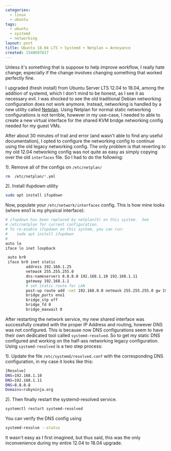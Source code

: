 ```yaml
---
categories:
  - linux
  - ubuntu
tags:
  - ubuntu
  - systemd
  - networking
layout: post
title: Ubuntu 18.04 LTS + Systemd + Netplan = Annoyance
created: 1540697817
---
```


Unless it's something that is suppose to help improve workflow, I really hate change; especially if the change involves changing something that worked perfectly fine.

I upgraded (fresh install) from Ubuntu Server LTS 12.04 to 18.04, among the addition of systemd, which I don't mind to be honest, as I see it as necessary evil. I was shocked to see the old traditional Debian networking configuration does not work anymore. Instead, networking is handled by a new utility called <a href="https://netplan.io/" target="_blank">Netplan</a>. Using Netplan for normal static networking configurations is not terrible, however in my use-case, I needed to able to create a new virtual interface for the shared KVM bridge networking config needed for my guest VMs.

After about 30 minutes of trail and error (and wasn't able to find any useful documentation), I opted to configure the networking config to continue using the old legacy networking config. The only problem is that reverting to my old 12.04 networking config was not quite as easy as simply copying over the old `interfaces` file. So I had to do the following:

1). Remove all of the configs on `/etc/netplan/`

```bash
rm  /etc/netplan/*.yml
```


2). Install ifupdown utility

```bash
sudo apt install ifupdown
```

Now, populate your `/etc/network/interfaces` config. This is how mine looks (where eno1 is my physical interface):

```bash
# ifupdown has been replaced by netplan(5) on this system.  See
# /etc/netplan for current configuration.
# To re-enable ifupdown on this system, you can run:
#    sudo apt install ifupdown
#
auto lo
iface lo inet loopback

 auto br0
 iface br0 inet static
         address 192.168.1.25
         netmask 255.255.255.0
         dns-nameservers 8.8.8.8 192.168.1.10 192.168.1.11
         gateway 192.168.1.1
         # set static route for LAN
         post-up route add -net 192.168.0.0 netmask 255.255.255.0 gw 192.168.1.1
         bridge_ports eno1
         bridge_stp off
         bridge_fd 0
         bridge_maxwait 0
```

After restarting the network service, my new shared interface was successfully created with the proper IP Address and routing, however DNS was not configured. This is because now DNS configurations seem to have their own dedicated tool called `systemd-resolved`. So to get my static DNS configured and working on the half-ass networking legacy configuration. Using `systemd-resolved` is a two step process:

1). Update the file `/etc/systemd/resolved.conf` with the corresponding DNS configuration, in my case it looks like this:

```bash
[Resolve]
DNS=192.168.1.10
DNS=192.168.1.11
DNS=8.8.8.8
Domains=rubyninja.org
```

2). Then finally restart the systemd-resolved service.

```bash
systemctl restart systemd-resolved
```

You can verify the DNS config using

```bash
systemd-resolve --status
```

It wasn't easy as I first imagined, but thus said, this was the only inconvenience during my entire 12.04 to 18.04 upgrade.
